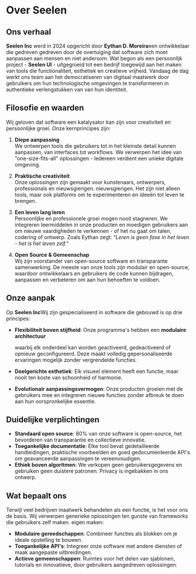 # Over Seelen

## Ons verhaal

**Seelen Inc**  werd in 2024 opgericht door **Eythan D. Moreira**een ontwikkelaar die gedreven
gedreven door de overtuiging dat software zich moet aanpassen aan mensen en niet andersom.
Wat begon als een persoonlijk project - **Seelen UI**  - uitgegroeid tot een bedrijf
toegewijd aan het maken van tools die functionaliteit, esthetiek en creatieve
vrijheid. Vandaag de dag werkt ons team aan het democratiseren van digitaal maatwerk door
gebruikers om hun technologische omgevingen te transformeren in authentieke verlengstukken van
van hun identiteit.

## Filosofie en waarden

Wij geloven dat software een katalysator kan zijn voor creativiteit en persoonlijke groei. Onze
kernprincipes zijn:

1.  **Diepe aanpassing**\
    We ontwerpen tools die gebruikers tot in het kleinste detail kunnen aanpassen, van
    interfaces tot workflows. We verwerpen het idee van "one-size-fits-all" oplossingen
    \- Iedereen verdient een unieke digitale omgeving.

2.  **Praktische creativiteit**\
    Onze oplossingen zijn gemaakt voor kunstenaars, ontwerpers, professionals en nieuwsgierigen.
    nieuwsgierigen. Het zijn niet alleen tools, maar ook platforms om te experimenteren en
    ideeën tot leven te brengen.

3.  **Een leven lang leren**\
    Persoonlijke en professionele groei mogen nooit stagneren. We integreren
    leermiddelen in onze producten en moedigen gebruikers aan om nieuwe
    vaardigheden te verkennen - of het nu gaat om talen, codering of ontwerp. Zoals Eythan zegt: *"Leren
    is geen fase in het leven - het is het leven zelf."*

4.  **Open Source & Gemeenschap**\
    Wij zijn voorstander van open-source software en transparante samenwerking. De meeste van onze
    tools zijn modulair en open-source, waardoor ontwikkelaars en gebruikers
    de code kunnen bijdragen, aanpassen en verbeteren om aan hun behoeften te voldoen.

## Onze aanpak

Op **Seelen Inc**Wij zijn gespecialiseerd in software die gebouwd is op drie principes:

*   **Flexibiliteit boven stijfheid**: Onze programma's hebben een **modulaire architectuur**

    waarbij elk onderdeel kan worden geactiveerd, gedeactiveerd of opnieuw geconfigureerd. Deze
    maakt volledig gepersonaliseerde ervaringen mogelijk zonder vergrendelde functies.
*   **Doelgerichte esthetiek**: Elk visueel element heeft een functie, maar nooit
    ten koste van schoonheid of harmonie.
*   **Evolutionair aanpassingsvermogen**: Onze producten groeien met de gebruikers mee en integreren nieuwe
    functies zonder afbreuk te doen aan hun oorspronkelijke essentie.

## Duidelijke verplichtingen

*   **Standaard open source**: 80% van onze software is open-source, het bevorderen van
    transparantie en collectieve innovatie.
*   **Toegankelijke documentatie**: Elke tool bevat gedetailleerde handleidingen, praktische
    voorbeelden en goed gedocumenteerde API's om geavanceerde aanpassingen te vereenvoudigen.
*   **Ethiek boven algoritmen**: We verkopen geen gebruikersgegevens en gebruiken geen duistere patronen.
    Privacy is ingebakken in ons ontwerp.

## Wat bepaalt ons

Terwijl veel bedrijven maatwerk behandelen als een functie, is het voor ons de
basis. Wij verwerpen generieke oplossingen ten gunste van frameworks die gebruikers zelf maken.
eigen maken:

*   **Modulaire gereedschappen**: Combineer functies als blokken om je ideale opstelling te bouwen.
*   **Toegankelijke API's**: Integreer onze software met andere diensten of maak
    aangepaste uitbreidingen.
*   **Actieve gemeenschappen**: Ruimtes voor het delen van sjablonen, tutorials en
    innovatieve, door gebruikers aangedreven oplossingen.
